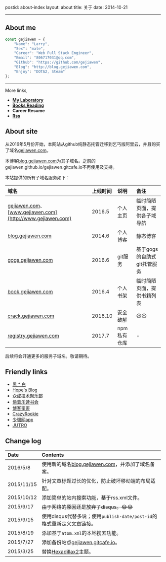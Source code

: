 postid: about-index
layout: about
title: 关于
date: 2014-10-21

---

## About me

```javascript
const gejiawen = {
    "Name": "Larry",
    "Sex": "male",
    "Career": "Web Full Stack Engineer",
    "Email": "806717031@qq.com",
    "Github": "https://github.com/gejiawen",
    "Blog": "http://blog.gejiawen.com",
    "Enjoy": "DOTA2, Steam"
};
```
 
------

More links,
 
- [**My Laboratory**](/labs/)
- [**Books Reading**](/reading/)
- **Career Resume**
- [**Rss**](/atom.xml)



## About site

从2016年5月份开始，本网站从github纯静态托管迁移到乞丐版阿里云，并且购买了域名[gejiawen.com](http://gejiawen.com)。

本博客[blog.gejiawen.com](http://blog.gejiawen.com)为其子域名。之前的gejiawen.github.io/gejiawen.gitcafe.io不再使用及支持。

本站提供的所有子域名服务如下：

| 域名 | 上线时间 | 说明 | 备注 |
| :--- | :--- | :--- | :--- |
| [gejiawen.com](http://gejiawen.com)、[www.gejiawen.com](http://www.gejiawen.com) | 2016.5 | 个人主页 | 临时简陋页面，提供各子域导航 |
| [blog.gejiawen.com](http://blog.gejiawen.com) | 2014.6 | 个人博客 | 静态博客 |
| [gogs.gejiawen.com](http://gogs.gejiawen.com) | 2016.6 | git服务 | 基于gogs的自助式git托管服务 |
| [book.gejiawen.com](http://book.gejiawen.com) | 2016.4 | 个人书架 | 临时简陋页面，提供书籍列表 |
| [crack.gejiawen.com](http://crack.gejiawen.com) | 2016.10 | 安全破解 | 😆😆 |
| [registry.gejiawen.com](http://registry.gejiawen.com) | 2017.7 | npm 私有仓库 | - |

后续将会开通更多的服务子域名，敬请期待。


## Friendly links

- [黑 * 白](http://youngsterxyf.github.io/)
- [Hope's Blog](https://blog.ygxdxx.com/)
- [众成技术聚乐部](http://happytechgroup.github.io/)
- [偷着乐读书会](http://happyreading.github.io/)
- [博客歪歪](http://www.bokeyy.com/)
- [CrazyRookie](http://crazyrookie.com/)
- [少骥网app](http://tangzhengwen.com/)
- [JUTRO](http://jutro.cn/)

## Change log

| Date | Contents |
| :--- | :---   |
| 2016/5/8 | 使用新的域名[blog.gejiawen.com](http://blog.gejiawen.com)，并添加了域名备案。 |
| 2015/11/15 | 针对文章标题过长的优化，防止破坏移动端的布局适配。 |
| 2015/10/12 | 添加简单的站内搜索功能，基于rss.xml文件。 |
| 2015/9/17 | ~~由于网络的原因还是放弃了disqus。😂😂~~ |
| 2015/9/15 | 使用disqus代替多说；使用`publish-date/post-id`的格式重新定义文章链接。 |
| 2015/8/19 | 添加基于`atom.xml`的本地搜索功能。 |
| 2015/7/27 | 添加备份站点[gejiawen.gitcafe.io](http://gejiawen.gitcafe.io)。 |
| 2015/3/25 | 替换[Hexadillax2](https://github.com/gejiawen/hexadillax2)主题。 |


